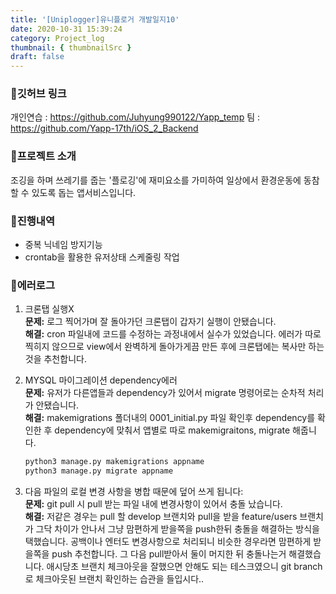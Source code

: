 ```yaml
---
title: '[Uniplogger]유니플로거 개발일지10'
date: 2020-10-31 15:39:24
category: Project_log
thumbnail: { thumbnailSrc }
draft: false
---
```


### 🎯깃허브 링크 
개인연습 : https://github.com/Juhyung990122/Yapp_temp
팀 : https://github.com/Yapp-17th/iOS_2_Backend

### 🎯프로젝트 소개 
조깅을 하며 쓰레기를 줍는 '플로깅'에 재미요소를 가미하여 
일상에서 환경운동에 동참할 수 있도록 돕는 앱서비스입니다.

### 🎯진행내역
- 중복 닉네임 방지기능 
- crontab을 활용한 유저상태 스케줄링 작업

### 🎯에러로그
1. 크론탭 실행X<br>
    **문제:** 로그 찍어가며 잘 돌아가던 크론탭이 갑자기 실행이 안됐습니다.<br>
    **해결:** cron 파일내에 코드를 수정하는 과정내에서 실수가 있었습니다.
    에러가 따로 찍히지 않으므로 view에서 완벽하게 돌아가게끔 만든 후에 
    크론탭에는 복사만 하는것을 추천합니다.

2. MYSQL 마이그레이션 dependency에러<br>
    **문제:** 유저가 다른앱들과 dependency가 있어서 migrate 명령어로는 순차적 처리가 안됐습니다.<br>
    **해결:** makemigrations 폴더내의 0001_initial.py 파일 확인후 dependency를 확인한 후 
    dependency에 맞춰서 앱별로 따로 makemigraitons, migrate 해줍니다.
    ```bash
    python3 manage.py makemigrations appname
    python3 manage.py migrate appname
    ```

3. 다음 파일의 로컬 변경 사항을 병합 때문에 덮어 쓰게 됩니다:<br>
     **문제:** git pull 시 pull 받는 파일 내에 변경사항이 있어서 충돌 났습니다. <br>
     **해결:** 저같은 경우는 pull 할 develop 브랜치와 pull을 받을 feature/users 브랜치가
     그닥 차이가 안나서 그냥 맘편하게 받을쪽을 push한뒤 충돌을 해결하는 방식을 택했습니다.
     공백이나 엔터도 변경사항으로 처리되니 비슷한 경우라면 맘편하게 받을쪽을 push 추천합니다. 
     그 다음 pull받아서 둘이 머지한 뒤 충돌나는거 해결했습니다.
     애시당초 브랜치 체크아웃을 잘했으면 안해도 되는 테스크였으니
     git branch로 체크아웃된 브랜치 확인하는 습관을 들입시다..


